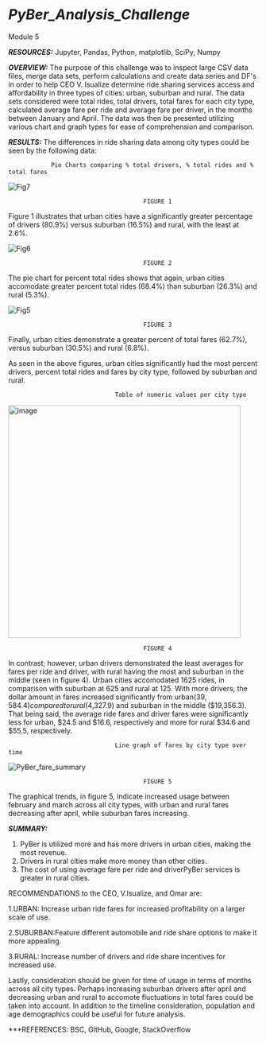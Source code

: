 # ***PyBer_Analysis_Challenge***
Module 5

***RESOURCES:***
Jupyter, Pandas, Python, matplotlib, SciPy, Numpy

***OVERVIEW:***
The purpose of this challenge was to inspect large CSV data files, merge data sets, perform calculations and create data series and DF's in order to help CEO V. Isualize determine ride sharing services access and affordability in three types of cities: urban, suburban and rural. The data sets considered were total rides, total drivers, total fares for each city type, calculated average fare per ride and average fare per driver, in the months between January and April. The data was then be presented utilizing various chart and graph types for ease of comprehension and comparison.

***RESULTS:***
The differences in ride sharing data among city types could be seen by the following data:

                Pie Charts comparing % total drivers, % total rides and % total fares

![Fig7](https://user-images.githubusercontent.com/90135381/144482421-13928bbd-3a16-4d88-8eef-568bd059d5a4.png)

                                          FIGURE 1
Figure 1 illustrates that urban cities have a significantly greater percentage of drivers (80.9%) versus suburban (16.5%) and rural, with the least at 2.6%.

![Fig6](https://user-images.githubusercontent.com/90135381/144482659-e0ef11e2-62ff-4df0-bbae-c6ea60317746.png)

                                          FIGURE 2

The pie chart for percent total rides shows that again, urban cities accomodate greater percent total rides (68.4%) than suburban (26.3%) and rural (5.3%).

![Fig5](https://user-images.githubusercontent.com/90135381/144482489-7aab1ab7-7ac2-47cb-9815-2077612f87d0.png)

                                          FIGURE 3
Finally, urban cities demonstrate a greater percent of total fares (62.7%), versus suburban (30.5%) and rural (6.8%).                                        
               
As seen in the above figures, urban cities significantly had the most percent drivers, percent total rides and fares by city type, followed by suburban and rural. 
 
                                  Table of numeric values per city type
<img width="468" alt="image" src="https://user-images.githubusercontent.com/90135381/144486195-92386663-5704-4687-ba5d-6cfa83863e98.png">

                                          FIGURE 4
In contrast; however, urban drivers demonstrated the least averages for fares per ride and driver, with rural having the most and suburban in the middle (seen in figure 4).  Urban cities accomodated 1625 rides, in comparison with suburban at 625 and rural at 125. With more drivers, the dollar amount in fares increased significantly from urban($39,584.4) compared to rural ($4,327.9) and suburban in the middle ($19,356.3). That being said, the average ride fares and driver fares were significantly less for urban, $24.5 and $16.6, respectively and more for rural $34.6 and $55.5, respectively.

                                  Line graph of fares by city type over time
![PyBer_fare_summary](https://user-images.githubusercontent.com/90135381/144482116-3242a8c7-ebb1-4842-a407-d246cc4c80d2.png)

                                          FIGURE 5
The graphical trends, in figure 5,  indicate increased usage between february and march across all city types, with urban and rural fares decreasing after april, while suburban fares increasing.

***SUMMARY:***

1. PyBer is utilized more and has more drivers in urban cities, making the most revenue.
2. Drivers in rural cities make more money than other cities.
3. The cost of using average fare per ride and driverPyBer services is greater in rural cities.

RECOMMENDATIONS to the CEO, V.Isualize, and Omar are:

1.URBAN: Increase urban ride fares for increased profitability on a larger scale of use.

2.SUBURBAN:Feature different automobile and ride share options to make it more appealing.

3.RURAL: Increase number of drivers and ride share incentives for increased use.

Lastly, consideration should be given for time of usage in terms of months across all city types. Perhaps increasing suburban drivers after april and decreasing urban and rural to accomote fluctuations in total fares could be taken into account. In addition to the timeline consideration, population and age demographics could be useful for future analysis.

***REFERENCES: BSC, GitHub, Google, StackOverflow
